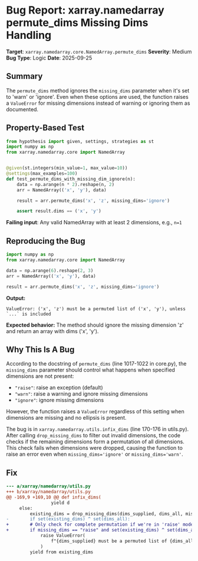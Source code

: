 # Bug Report: xarray.namedarray permute_dims Missing Dims Handling

**Target**: `xarray.namedarray.core.NamedArray.permute_dims`
**Severity**: Medium
**Bug Type**: Logic
**Date**: 2025-09-25

## Summary

The `permute_dims` method ignores the `missing_dims` parameter when it's set to 'warn' or 'ignore'. Even when these options are used, the function raises a `ValueError` for missing dimensions instead of warning or ignoring them as documented.

## Property-Based Test

```python
from hypothesis import given, settings, strategies as st
import numpy as np
from xarray.namedarray.core import NamedArray


@given(st.integers(min_value=1, max_value=10))
@settings(max_examples=100)
def test_permute_dims_with_missing_dim_ignore(n):
    data = np.arange(n * 2).reshape(n, 2)
    arr = NamedArray(('x', 'y'), data)

    result = arr.permute_dims('x', 'z', missing_dims='ignore')

    assert result.dims == ('x', 'y')
```

**Failing input**: Any valid NamedArray with at least 2 dimensions, e.g., `n=1`

## Reproducing the Bug

```python
import numpy as np
from xarray.namedarray.core import NamedArray

data = np.arange(6).reshape(2, 3)
arr = NamedArray(('x', 'y'), data)

result = arr.permute_dims('x', 'z', missing_dims='ignore')
```

**Output:**
```
ValueError: ('x', 'z') must be a permuted list of ('x', 'y'), unless `...` is included
```

**Expected behavior:** The method should ignore the missing dimension 'z' and return an array with dims ('x', 'y').

## Why This Is A Bug

According to the docstring of `permute_dims` (line 1017-1022 in core.py), the `missing_dims` parameter should control what happens when specified dimensions are not present:
- `"raise"`: raise an exception (default)
- `"warn"`: raise a warning and ignore missing dimensions
- `"ignore"`: ignore missing dimensions

However, the function raises a `ValueError` regardless of this setting when dimensions are missing and no ellipsis is present.

The bug is in `xarray.namedarray.utils.infix_dims` (line 170-176 in utils.py). After calling `drop_missing_dims` to filter out invalid dimensions, the code checks if the remaining dimensions form a permutation of all dimensions. This check fails when dimensions were dropped, causing the function to raise an error even when `missing_dims='ignore'` or `missing_dims='warn'`.

## Fix

```diff
--- a/xarray/namedarray/utils.py
+++ b/xarray/namedarray/utils.py
@@ -169,9 +169,10 @@ def infix_dims(
                 yield d
     else:
         existing_dims = drop_missing_dims(dims_supplied, dims_all, missing_dims)
-        if set(existing_dims) ^ set(dims_all):
+        # Only check for complete permutation if we're in 'raise' mode
+        if missing_dims == "raise" and set(existing_dims) ^ set(dims_all):
             raise ValueError(
                 f"{dims_supplied} must be a permuted list of {dims_all}, unless `...` is included"
             )
         yield from existing_dims